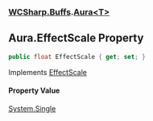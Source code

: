 ### [WCSharp.Buffs](WCSharp.Buffs.md 'WCSharp.Buffs').[Aura&lt;T&gt;](WCSharp.Buffs.Aura_T_.md 'WCSharp.Buffs.Aura<T>')

## Aura<T>.EffectScale Property

```csharp
public float EffectScale { get; set; }
```

Implements [EffectScale](WCSharp.Buffs.IAura.EffectScale.md 'WCSharp.Buffs.IAura.EffectScale')

#### Property Value
[System.Single](https://docs.microsoft.com/en-us/dotnet/api/System.Single 'System.Single')
